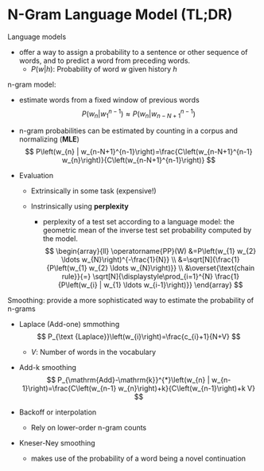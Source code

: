 # N-Gram Language Model (TL;DR)

Language models 

- offer a way to assign a probability to a sentence or other sequence of words, and to predict a word from preceding words.
  - $P(w|h)$: Probability of word $w$ given history $h$

n-gram model:

- estimate words from a fixed window of previous words
  $$
  P\left(w_{n} | w_{1}^{n-1}\right) \approx P\left(w_{n} | w_{n-N+1}^{n-1}\right)
  $$

- n-gram probabilities can be estimated by counting in a corpus and normalizing (**MLE**)
  $$
  P\left(w_{n} | w_{n-N+1}^{n-1}\right)=\frac{C\left(w_{n-N+1}^{n-1} w_{n}\right)}{C\left(w_{n-N+1}^{n-1}\right)}
  $$

- Evaluation

  - Extrinsically in some task (expensive!)

  - Instrinsically using **perplexity**

    - perplexity of a test set according to a language model: the geometric mean of the inverse test set probability computed by the model.
      $$
      \begin{array}{ll}
      \operatorname{PP}(W) &=P\left(w_{1} w_{2} \ldots w_{N}\right)^{-\frac{1}{N}} \\
      &=\sqrt[N]{\frac{1}{P\left(w_{1} w_{2} \ldots w_{N}\right)}} \\
      &\overset{\text{chain rule}}{=} \sqrt[N]{\displaystyle\prod_{i=1}^{N} \frac{1}{P\left(w_{i} | w_{1} \ldots w_{i-1}\right)}}
      \end{array}
      $$

Smoothing: provide a more sophisticated way to estimate the probability of n-grams

- Laplace (Add-one) smmothing
  $$
  P_{\text {Laplace}}\left(w_{i}\right)=\frac{c_{i}+1}{N+V}
  $$

  - $V$: Number of words in the vocabulary

- Add-k smoothing
  $$
  P_{\mathrm{Add}-\mathrm{k}}^{*}\left(w_{n} | w_{n-1}\right)=\frac{C\left(w_{n-1} w_{n}\right)+k}{C\left(w_{n-1}\right)+k V}
  $$

- Backoff or interpolation

  - Rely on lower-order n-gram counts

- Kneser-Ney smoothing

  - makes use of the probability of a word being a novel continuation

